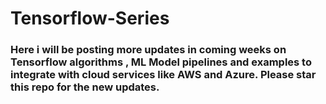 # Tensorflow-Series

### Here i will be posting more updates in coming weeks on Tensorflow algorithms , ML Model pipelines and examples to integrate with cloud services like AWS and Azure. Please star this repo for the new updates.
